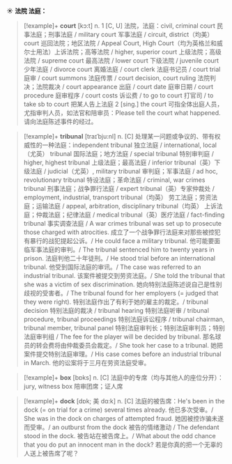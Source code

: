☀ <span class="category">**法院 法庭：**</span>
>[!example]+ <span class="vocabulary">**court**</span> [kɔ:t] 
> <span class="definition">n. 1 [C, U] 法院，法庭：</span>civil, criminal court 民事法庭；刑事法庭 / military court 军事法庭 / circuit, district（均美）court 巡回法院；地区法院 / Appeal Court, High Court（均为英格兰和威尔士用法）上诉法院；高等法院 / higher, superior court 上级法院；高级法院 / supreme court 最高法院 / lower court 下级法院 / juvenile court 少年法庭 / divorce court 离婚法庭 / court clerk 法庭书记员 / court trial 庭审 / court summons 法庭传票 / court decision, court ruling 法院判决；法院裁决 / court appearance 出庭 / court date 庭审日期 / court procedure 庭审程序 / court costs 诉讼费 / to go to court 打官司 / to take sb to court 把某人告上法庭 <span class="definition">2 [sing.] the court 可指全体出庭人员，尤指审判人员，如法官和陪审员：</span>Please tell the court what happened. 请向法庭陈述事件的经过。
           
>[!example]+ <span class="vocabulary">**tribunal**</span> [traɪˈbju:nl]
> <span class="definition">n. [C] 处理某一问题或争议的、带有权威性的一种法庭：</span>independent tribunal 独立法庭 / international, local（尤英） tribunal 国际法庭；地方法庭 / special tribunal 特别审判庭 / higher, highest tribunal 上级法庭；最高法庭 / inferior tribunal（英）下级法庭 / judicial（尤英）, military tribunal 审判庭；军事法庭 / ad hoc, revolutionary tribunal 特设法庭；革命法庭 / criminal, war crimes tribunal 刑事法庭；战争罪行法庭 / expert tribunal（英）专家仲裁处 / employment, industrial, transport tribunal（均英） 劳工法庭；劳资法庭；运输法庭 / appeal, arbitration, disciplinary tribunal（均英） 上诉法庭；仲裁法庭；纪律法庭 / medical tribunal（英）医疗法庭 / fact-finding tribunal 事实调查法庭 / A war crimes tribunal was set up to prosecute those charged with atrocities. 成立了一个战争罪行法庭来对那些被控犯有暴行的战犯提起公诉。/ He could face a military tribunal. 他可能要面临军事法庭的审判。/ The tribunal sentenced him to twenty years in prison. 法庭判他二十年徒刑。/ He stood trial before an international tribunal. 他受到国际法庭的审讯。/ The case was referred to an industrial tribunal. 该案件被提交到劳资法庭。/ She told the tribunal that she was a victim of sex discrimination. 她向特别法庭陈述说自己是性别歧视的受害者。/ The tribunal found for her employers (= judged that they were right). 特别法庭作出了有利于她的雇主的裁定。/ tribunal decision 特别法庭的裁决 / tribunal hearing 特别法庭听审 / tribunal procedure, tribunal proceedings 特别法庭诉讼程序 / tribunal chairman, tribunal member, tribunal panel 特别法庭审判长；特别法庭审判员；特别法庭审判组 / The fee for the player will be decided by tribunal. 那名球员的转会费将由仲裁委员会裁定。/ She took her case to a tribunal. 她把案件提交特别法庭审理。/ His case comes before an industrial tribunal in March. 他的讼案将于三月在劳资法庭受审。

>[!example]+ <span class="vocabulary">**box**</span> [bɒks] 
> <span class="definition">n. [C] 法庭中的专席（均与其他人的座位分开）：</span>jury, witness box 陪审团席；证人席
           
>[!example]+ <span class="vocabulary">**dock**</span> [dɒk; 美 dɑ:k]
> <span class="definition">n. [C] 法庭的被告席：</span>He's been in the dock (= on trial for a crime) several times already. 他已多次受审。/ She was in the dock on charges of attempted fraud. 她因被控诈骗未遂而受审。/ an outburst from the dock 被告的情绪激动 / The defendant stood in the dock. 被告站在被告席上。/ What about the odd chance that you do put an innocent man in the dock? 若是你真的把一个无辜的人送上被告席了呢？

